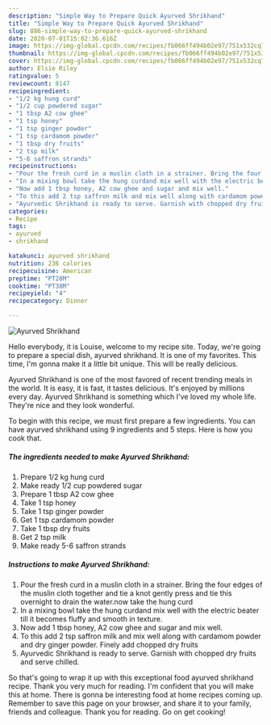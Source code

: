 ```yaml
---
description: "Simple Way to Prepare Quick Ayurved Shrikhand"
title: "Simple Way to Prepare Quick Ayurved Shrikhand"
slug: 886-simple-way-to-prepare-quick-ayurved-shrikhand
date: 2020-07-01T15:02:36.616Z
image: https://img-global.cpcdn.com/recipes/fb066ff494b02e97/751x532cq70/ayurved-shrikhand-recipe-main-photo.jpg
thumbnail: https://img-global.cpcdn.com/recipes/fb066ff494b02e97/751x532cq70/ayurved-shrikhand-recipe-main-photo.jpg
cover: https://img-global.cpcdn.com/recipes/fb066ff494b02e97/751x532cq70/ayurved-shrikhand-recipe-main-photo.jpg
author: Elsie Riley
ratingvalue: 5
reviewcount: 8147
recipeingredient:
- "1/2 kg hung curd"
- "1/2 cup powdered sugar"
- "1 tbsp A2 cow ghee"
- "1 tsp honey"
- "1 tsp ginger powder"
- "1 tsp cardamom powder"
- "1 tbsp dry fruits"
- "2 tsp milk"
- "5-6 saffron strands"
recipeinstructions:
- "Pour the fresh curd in a muslin cloth in a strainer. Bring the four edges of the muslin cloth together and tie a knot gently press and tie this overnight to drain the water.now take the hung curd"
- "In a mixing bowl take the hung curdand mix well with the electric beater till it becomes fluffy and smooth in texture."
- "Now add 1 tbsp honey, A2 cow ghee and sugar and mix well."
- "To this add 2 tsp saffron milk and mix well along with cardamom powder and dry ginger powder. Finely add chopped dry fruits"
- "Ayurvedic Shrikhand is ready to serve. Garnish with chopped dry fruits and serve chilled."
categories:
- Recipe
tags:
- ayurved
- shrikhand

katakunci: ayurved shrikhand 
nutrition: 236 calories
recipecuisine: American
preptime: "PT28M"
cooktime: "PT38M"
recipeyield: "4"
recipecategory: Dinner

---
```



![Ayurved Shrikhand](https://img-global.cpcdn.com/recipes/fb066ff494b02e97/751x532cq70/ayurved-shrikhand-recipe-main-photo.jpg)

Hello everybody, it is Louise, welcome to my recipe site. Today, we're going to prepare a special dish, ayurved shrikhand. It is one of my favorites. This time, I'm gonna make it a little bit unique. This will be really delicious.



Ayurved Shrikhand is one of the most favored of recent trending meals in the world. It is easy, it is fast, it tastes delicious. It's enjoyed by millions every day. Ayurved Shrikhand is something which I've loved my whole life. They're nice and they look wonderful.


To begin with this recipe, we must first prepare a few ingredients. You can have ayurved shrikhand using 9 ingredients and 5 steps. Here is how you cook that.

<!--inarticleads1-->

##### The ingredients needed to make Ayurved Shrikhand:

1. Prepare 1/2 kg hung curd
1. Make ready 1/2 cup powdered sugar
1. Prepare 1 tbsp A2 cow ghee
1. Take 1 tsp honey
1. Take 1 tsp ginger powder
1. Get 1 tsp cardamom powder
1. Take 1 tbsp dry fruits
1. Get 2 tsp milk
1. Make ready 5-6 saffron strands




<!--inarticleads2-->

##### Instructions to make Ayurved Shrikhand:

1. Pour the fresh curd in a muslin cloth in a strainer. Bring the four edges of the muslin cloth together and tie a knot gently press and tie this overnight to drain the water.now take the hung curd
1. In a mixing bowl take the hung curdand mix well with the electric beater till it becomes fluffy and smooth in texture.
1. Now add 1 tbsp honey, A2 cow ghee and sugar and mix well.
1. To this add 2 tsp saffron milk and mix well along with cardamom powder and dry ginger powder. Finely add chopped dry fruits
1. Ayurvedic Shrikhand is ready to serve. Garnish with chopped dry fruits and serve chilled.




So that's going to wrap it up with this exceptional food ayurved shrikhand recipe. Thank you very much for reading. I'm confident that you will make this at home. There is gonna be interesting food at home recipes coming up. Remember to save this page on your browser, and share it to your family, friends and colleague. Thank you for reading. Go on get cooking!
